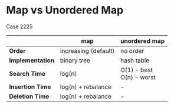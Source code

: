 # Map vs Unordered Map

Case 2225

|               | map                   | unordered map    |
| --------------| ---------------------| -----------------|
| **Order**     | increasing (default) | no order         |
| **Implementation** | binary tree      | hash table       |
| **Search Time**   | log(n)             | O(1) - best <br> O(n) - worst |
| **Insertion Time** | log(n) + rebalance | -                |
| **Deletion Time** | log(n) + rebalance | -                |
